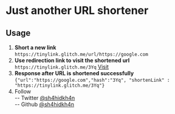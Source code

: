 Just another URL shortener
=========================

## Usage
1. **Short a new link**  
``` https://tinylink.glitch.me/url/https://google.com  ```
2. **Use redirection link to visit the shortened url**  
``` https://tinylink.glitch.me/3Yq ``` [Visit](https://tinylink.glitch.me/3Yq)
3. **Response after URL is shortened successfully**  
  ```{"url":"https://google.com","hash":"3Yq", "shortenLink" : "https://tinylink.glitch.me/3Yq"}```
4. Follow  
  -- Twitter [@sh4hidkh4n](https://twitter.com/sh4hidkh4n)  
  -- Github [@sh4hidkh4n](https://github.com/sh4hidkh4n)
